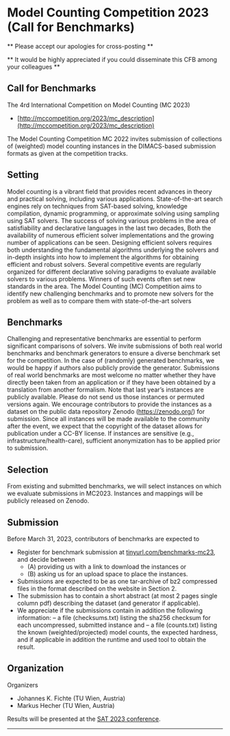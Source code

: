 ---
---

# Model Counting Competition 2023 (Call for Benchmarks)

** Please accept our apologies for cross-posting **

** It would be highly appreciated if you could disseminate this CFB among your colleagues **

## Call for Benchmarks

The 4rd International Competition on Model Counting (MC 2023)

- [http://mccompetition.org/2023/mc_description](http://mccompetition.org/2023/mc_description)

The Model Counting Competition MC 2022 invites submission of collections of (weighted) model counting instances
in the DIMACS-based submission formats as given at the competition tracks.

## Setting

<it>Model counting</it> is a vibrant field that provides recent advances in theory and
practical solving, including various applications. State-of-the-art search engines rely on techniques from SAT-based
solving, knowledge compilation, dynamic programming, or approximate solving using sampling using SAT solvers.
The success of solving various problems in the area of satisfiability and declarative languages in the last two decades,
Both the availability of numerous efficient solver implementations and the growing number of applications can be seen.
Designing efficient solvers requires both understanding the fundamental algorithms underlying the solvers and
in-depth insights into how to implement the algorithms for obtaining efficient and robust solvers. Several competitive
events are regularly organized for different declarative solving paradigms to evaluate available solvers to various
problems. Winners of such events often set new standards in the area. The Model Counting (MC) Competition aims to
identify new challenging benchmarks and to promote new solvers for the problem as well as to compare them with
state-of-the-art solvers

## Benchmarks

Challenging and representative benchmarks are essential to perform significant comparisons of solvers. We invite
submissions of both real world benchmarks and benchmark generators to ensure a diverse benchmark set for the
competition.
In the case of (randomly) generated benchmarks, we would be happy if authors also publicly provide the generator.
Submissions of real world benchmarks are most welcome no matter whether they have directly been taken from an
application
or if they have been obtained by a translation from another formalism. Note that last year’s instances are publicly
available. Please do not send us those instances or permuted versions again. We encourage contributors to provide the
instances as a dataset on the public data repository Zenodo (https://zenodo.org/) for submission. Since all instances
will be made available to the community after the event, we expect that the copyright of the dataset allows for
publication under a CC-BY license. If instances are sensitive (e.g., infrastructure/health-care),
sufficient anonymization has to be applied prior to submission.

## Selection

From existing and submitted benchmarks, we will select instances on which we evaluate submissions in MC2023.
Instances and mappings will be publicly released on Zenodo.

## Submission

Before March 31, 2023, contributors of benchmarks are expected to

- Register for benchmark submission at [tinyurl.com/benchmarks-mc23](tinyurl.com/benchmarks-mc23), and decide between
    - (A) providing us with a link to download the instances or
    - (B) asking us for an upload space to place the instances.
- Submissions are expected to be as one tar-archive of bz2 compressed files in the format described on the website in
  Section 2.
- The submission has to contain a short abstract (at most 2 pages single column pdf) describing the dataset (and
  generator if applicable).
- We appreciate if the submissions contain in addition the following information:
  – a file (checksums.txt) listing the sha256 checksum for each uncompressed, submitted instance and
  – a file (counts.txt) listing the known (weighted/projected) model counts, the expected hardness, and if applicable in
  addition the runtime and used tool to obtain the result.

## Organization

Organizers

- Johannes K. Fichte (TU Wien, Austria)
- Markus Hecher (TU Wien, Austria)

Results will be presented at the [SAT 2023 conference](http://satisfiability.org/SAT23/).

---